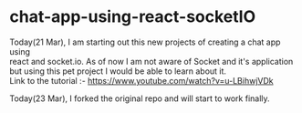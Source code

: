 # chat-app-using-react-socketIO

Today(21 Mar), I am starting out this new projects of creating a chat app using</br>
react and socket.io. As of now I am not aware of Socket and it's application </br> but using this pet project I would be able to learn about it.</br>
Link to the tutorial :- https://www.youtube.com/watch?v=u-LBihwjVDk </br>

Today(23 Mar), I forked the original repo and will start to work finally. 
